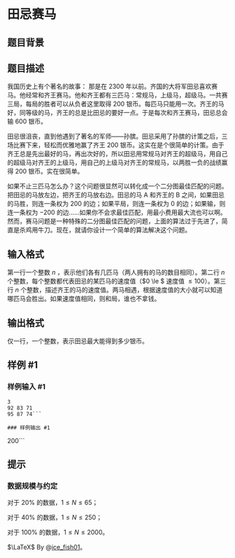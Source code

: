 # 田忌赛马

## 题目背景



## 题目描述

我国历史上有个著名的故事： 那是在 $2300$ 年以前。齐国的大将军田忌喜欢赛马。他经常和齐王赛马。他和齐王都有三匹马：常规马，上级马，超级马。一共赛三局，每局的胜者可以从负者这里取得 $200$ 银币。每匹马只能用一次。齐王的马好，同等级的马，齐王的总是比田忌的要好一点。于是每次和齐王赛马，田忌总会输 $600$ 银币。

田忌很沮丧，直到他遇到了著名的军师――孙膑。田忌采用了孙膑的计策之后，三场比赛下来，轻松而优雅地赢了齐王 $200$ 银币。这实在是个很简单的计策。由于齐王总是先出最好的马，再出次好的，所以田忌用常规马对齐王的超级马，用自己的超级马对齐王的上级马，用自己的上级马对齐王的常规马，以两胜一负的战绩赢得 $200$ 银币。实在很简单。

如果不止三匹马怎么办？这个问题很显然可以转化成一个二分图最佳匹配的问题。把田忌的马放左边，把齐王的马放右边。田忌的马 A 和齐王的 B 之间，如果田忌的马胜，则连一条权为 $200$ 的边；如果平局，则连一条权为 $0$ 的边；如果输，则连一条权为 $-200$ 的边……如果你不会求最佳匹配，用最小费用最大流也可以啊。 然而，赛马问题是一种特殊的二分图最佳匹配的问题，上面的算法过于先进了，简直是杀鸡用牛刀。现在，就请你设计一个简单的算法解决这个问题。


## 输入格式

第一行一个整数 $n$ ，表示他们各有几匹马（两人拥有的马的数目相同）。第二行 $n$ 个整数，每个整数都代表田忌的某匹马的速度值（$0 \le $ 速度值 $\le 100$）。第三行 $n$ 个整数，描述齐王的马的速度值。两马相遇，根据速度值的大小就可以知道哪匹马会胜出。如果速度值相同，则和局，谁也不拿钱。

## 输出格式

仅一行，一个整数，表示田忌最大能得到多少银币。

## 样例 #1

### 样例输入 #1
```
3
92 83 71
95 87 74```

### 样例输出 #1

```
200```

## 提示

### 数据规模与约定

对于 $20\%$ 的数据，$1\le N\le 65$；

对于 $40\%$ 的数据，$1\le N\le250$；

对于 $100\%$ 的数据，$1\le N\le2000$。

$\LaTeX$ By @[ice_fish01](https://www.luogu.com.cn/user/770910)。
